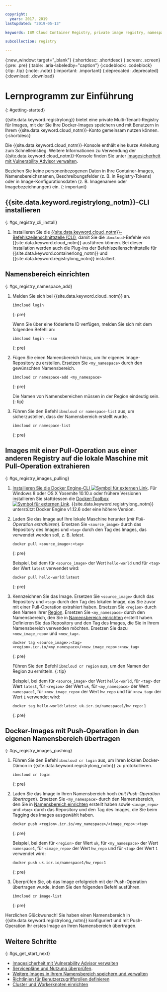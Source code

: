```yaml
---

copyright:
  years: 2017, 2019
lastupdated: "2019-05-13"

keywords: IBM Cloud Container Registry, private image registry, namespaces, image security, cli, namespaces, tutorial, Docker, images, registry

subcollection: registry

---
```


{:new_window: target="_blank"}
{:shortdesc: .shortdesc}
{:screen: .screen}
{:pre: .pre}
{:table: .aria-labeledby="caption"}
{:codeblock: .codeblock}
{:tip: .tip}
{:note: .note}
{:important: .important}
{:deprecated: .deprecated}
{:download: .download}

# Lernprogramm zur Einführung
{: #getting-started}

{{site.data.keyword.registrylong}} bietet eine private Multi-Tenant-Registry für Images, mit der Sie Ihre Docker-Images speichern und mit Benutzern in Ihrem {{site.data.keyword.cloud_notm}}-Konto gemeinsam nutzen können.
{:shortdesc}

Die {{site.data.keyword.cloud_notm}}-Konsole enthält eine kurze Anleitung zum Schnelleinstieg. Weitere Informationen zu Verwendung der {{site.data.keyword.cloud_notm}}-Konsole finden Sie unter [Imagesicherheit mit Vulnerability Advisor verwalten](/docs/services/va?topic=va-va_index).

Beziehen Sie keine personenbezogenen Daten in Ihre Container-Images, Namensbereichsnamen, Beschreibungsfelder (z. B. in Registry-Tokens) oder in Image-Konfigurationsdaten (z. B. Imagenamen oder Imagebezeichnungen) ein.
{: important}

## {{site.data.keyword.registrylong_notm}}-CLI installieren
{: #gs_registry_cli_install}

1. Installieren Sie die [{{site.data.keyword.cloud_notm}}-Befehlszeilenschnittstelle (CLI)](/docs/cli?topic=cloud-cli-ibmcloud-cli#ibmcloud-cli), damit Sie die `ibmcloud`-Befehle von {{site.data.keyword.cloud_notm}} ausführen können. Bei dieser Installation werden auch die Plug-ins der Befehlszeilenschnittstelle für {{site.data.keyword.containerlong_notm}} und {{site.data.keyword.registrylong_notm}} installiert.

## Namensbereich einrichten
{: #gs_registry_namespace_add}

1. Melden Sie sich bei {{site.data.keyword.cloud_notm}} an.

   ```
   ibmcloud login
   ```
   {: pre}

   Wenn Sie über eine föderierte ID verfügen, melden Sie sich mit dem folgenden Befehl an:

   ```
   ibmcloud login --sso
   ```
   {: pre}

2. Fügen Sie einen Namensbereich hinzu, um Ihr eigenes Image-Repository zu erstellen. Ersetzen Sie `<my_namespace>` durch den gewünschten Namensbereich.

   ```
   ibmcloud cr namespace-add <my_namespace>
   ```
   {: pre}

   Die Namen von Namensbereichen müssen in der Region eindeutig sein.
   {: tip}

3. Führen Sie den Befehl `ibmcloud cr namespace-list` aus, um sicherzustellen, dass der Namensbereich erstellt wurde.

   ```
   ibmcloud cr namespace-list
   ```
   {: pre}

## Images mit einer Pull-Operation aus einer anderen Registry auf die lokale Maschine mit Pull-Operation extrahieren
{: #gs_registry_images_pulling}

1. [Installieren Sie die Docker Engine-CLI ![Symbol für externen Link](../../icons/launch-glyph.svg "Symbol für externen Link")](https://www.docker.com/products/docker-engine#/download). Für Windows 8 oder OS X Yosemite 10.10.x oder frühere Versionen installieren Sie stattdessen die [Docker-Toolbox ![Symbol für externen Link](../../icons/launch-glyph.svg "Symbol für externen Link")](https://docs.docker.com/toolbox/). {{site.data.keyword.registrylong_notm}} unterstützt Docker Engine v1.12.6 oder eine höhere Version.

2. Laden Sie das Image auf Ihre lokale Maschine herunter (_mit Pull-Operation extrahieren_). Ersetzen Sie `<source_image>` durch das Repository des Images und `<tag>` durch den Tag des Images, das verwendet werden soll, z. B. _latest_.

   ```
   docker pull <source_image>:<tag>
   ```
   {: pre}

   Beispiel, bei dem für `<source_image>` der Wert `hello-world` und für `<tag>` der Wert `latest` verwendet wird:

   ```
   docker pull hello-world:latest
   ```
   {: pre}

3. Kennzeichnen Sie das Image. Ersetzen Sie `<source_image>` durch das Repository und `<tag>` durch den Tag des lokalen Image, das Sie zuvor mit einer Pull-Operation extrahiert haben. Ersetzen Sie `<region>` durch den Namen Ihrer [Region](/docs/services/Registry?topic=registry-registry_overview#registry_regions). Ersetzen Sie `<my_namespace>` durch den Namensbereich, den Sie in [Namensbereich einrichten](#gs_registry_namespace_add) erstellt haben. Definieren Sie das Repository und den Tag des Images, die Sie in Ihrem Namensbereich verwenden möchten. Ersetzen Sie dazu `<new_image_repo>` und `<new_tag>`.

   ```
   docker tag <source_image>:<tag> <region>.icr.io/<my_namespace>/<new_image_repo>:<new_tag>
   ```
   {: pre}

   Führen Sie den Befehl `ibmcloud cr region` aus, um den Namen der Region zu ermitteln.
   {: tip}

   Beispiel, bei dem für `<source_image>` der Wert `hello-world`, für `<tag>` der Wert `latest`, für `<region>` der Wert `uk`, für `<my_namespace>` der Wert `namespace1`, für `<new_image_repo>` der Wert `hw_repo` und für `<new_tag>` der Wert `1` verwendet wird:

   ```
   docker tag hello-world:latest uk.icr.io/namespace1/hw_repo:1
   ```
   {: pre}

## Docker-Images mit Push-Operation in den eigenen Namensbereich übertragen
{: #gs_registry_images_pushing}

1. Führen Sie den Befehl `ibmcloud cr login` aus, um Ihren lokalen Docker-Dämon in {{site.data.keyword.registrylong_notm}} zu protokollieren.

   ```
   ibmcloud cr login
   ```
   {: pre}

2. Laden Sie das Image in Ihren Namensbereich hoch (_mit Push-Operation übertragen_). Ersetzen Sie `<my_namespace>` durch den Namensbereich, den Sie in [Namensbereich einrichten](#gs_registry_namespace_add) erstellt haben sowie `<image_repo>` und `<tag>` durch das Repository und den Tag des Images, die Sie beim Tagging des Images ausgewählt haben.

   ```
   docker push <region>.icr.io/<my_namespace>/<image_repo>:<tag>
   ```
   {: pre}
   
   Beispiel, bei dem für `<region>` der Wert `uk`, für `<my_namespace>` der Wert `namespace1`, für `<image_repo>` der Wert `hw_repo` und für `<tag>` der Wert `1` verwendet wird:

   ```
   docker push uk.icr.io/namespace1/hw_repo:1
   ```
   {: pre}

3. Überprüfen Sie, ob das Image erfolgreich mit der Push-Operation übertragen wurde, indem Sie den folgenden Befehl ausführen.

   ```
   ibmcloud cr image-list
   ```
   {: pre}

Herzlichen Glückwunsch! Sie haben einen Namensbereich in {{site.data.keyword.registrylong_notm}} konfiguriert und mit Push-Operation Ihr erstes Image an Ihren Namensbereich übertragen.

## Weitere Schritte
{: #gs_get_start_next}

- [Imagesicherheit mit Vulnerability Advisor verwalten](/docs/services/va?topic=va-va_index)
- [Servicepläne und Nutzung überprüfen](/docs/services/Registry?topic=registry-registry_overview#registry_plans).
- [Weitere Images in Ihrem Namensbereich speichern und verwalten](/docs/services/Registry?topic=registry-registry_images_)
- [Richtlinien für Benutzerzugriffsrollen definieren](/docs/services/Registry?topic=registry-user#user)
- [Cluster und Workerknoten einrichten](/docs/containers?topic=containers-clusters#clusters)
